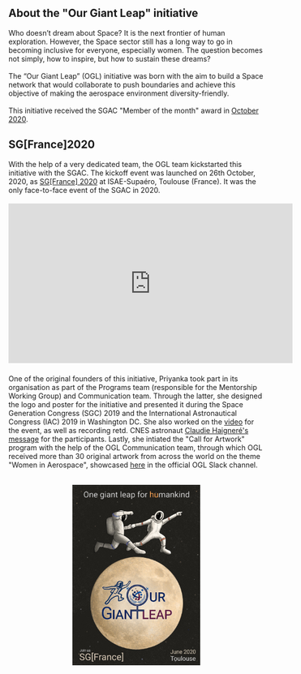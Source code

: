 <h2>About the "Our Giant Leap" initiative</h2>
<p>
	Who doesn’t dream about Space? It is the next frontier of human exploration. However, the Space sector still has a long way to go in becoming inclusive for everyone, especially women. The question becomes not simply, how to inspire, but how to sustain these dreams?
	<br><br>
	The “Our Giant Leap” (OGL) initiative was born with the aim to build a Space network that would collaborate to push boundaries and achieve this objective of making the aerospace environment diversity-friendly.
	<!-- <br><br>
	Priyanka was one of the founding members of this initiative and was instrumental in its structuring, reach and shaping future goals. -->
<br><br>
This initiative received the SGAC "Member of the month" award in <a href="https://spacegeneration.org/mom-october-2020">October 2020</a>.
</p>
<h2>SG[France]2020</h2>
<p>
	With the help of a very dedicated team, the OGL team kickstarted this initiative with the SGAC. The kickoff event was launched on 26th October, 2020, as <a href="https://spacegeneration.org/event/sgfrance-2020">SG[France] 2020</a> at ISAE-Supaéro, Toulouse (France). It was the only face-to-face event of the SGAC in 2020.
</p>
<p align="center" style="font-size:18px">
	<iframe width="560" height="315" src="https://www.youtube.com/embed/pErzslMIl68" frameborder="0" allow="accelerometer; autoplay; encrypted-media; gyroscope; picture-in-picture" allowfullscreen></iframe>
</p>
<p>
	One of the original founders of this initiative, Priyanka took part in its organisation as part of the Programs team (responsible for the Mentorship Working Group) and Communication team. Through the latter, she designed the logo and poster for the initiative and presented it during the Space Generation Congress (SGC) 2019 and the International Astronautical Congress (IAC) 2019 in Washington DC. She also worked on the <a href="https://www.youtube.com/watch?v=pErzslMIl68&feature=emb_logo">video</a> for the event, as well as recording retd. CNES astronaut <a href="https://www.youtube.com/watch?v=b5f_sSXBi7k">Claudie Haigneré's message</a> for the participants. Lastly, she intiated the "Call for Artwork" program with the help of the OGL Communication team, through which OGL received more than 30 original artwork from across the world on the theme "Women in Aerospace", showcased <a href="https://app.slack.com/client/T011D7ADA94/C0136NLHYJH">here</a> in the official OGL Slack channel. 
	<br><br>
</p>
<p align="center">
	<img src="/Portfolio/Commissions/ogl.jpg" alt="Our Giant Leap poster" style="width:50%">
</p>
